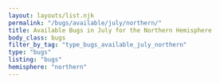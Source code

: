 ```yaml
---
layout: layouts/list.njk
permalink: "/bugs/available/july/northern/"
title: Available Bugs in July for the Northern Hemisphere
body_class: bugs
filter_by_tag: "type_bugs_available_july_northern"
type: "bugs"
listing: "bugs"
hemisphere: "northern"
---
```

